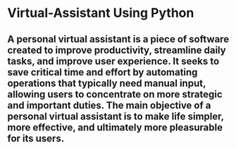 # Virtual-Assistant Using Python
<h2>A personal virtual assistant is a piece of software created
to improve productivity, streamline daily tasks, and
improve user experience. It seeks to save critical time and
effort by automating operations that typically need manual
input, allowing users to concentrate on more strategic and
important duties. The main objective of a personal virtual
assistant is to make life simpler, more effective, and
ultimately more pleasurable for its users.</h2>
